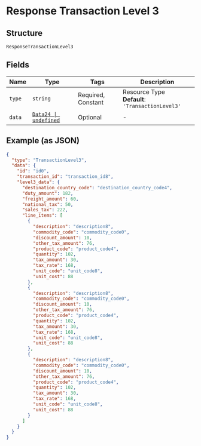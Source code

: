 
# Response Transaction Level 3

## Structure

`ResponseTransactionLevel3`

## Fields

| Name | Type | Tags | Description |
|  --- | --- | --- | --- |
| `type` | `string` | Required, Constant | Resource Type<br>**Default**: `'TransactionLevel3'` |
| `data` | [`Data24 \| undefined`](../../doc/models/data-24.md) | Optional | - |

## Example (as JSON)

```json
{
  "type": "TransactionLevel3",
  "data": {
    "id": "id0",
    "transaction_id": "transaction_id8",
    "level3_data": {
      "destination_country_code": "destination_country_code4",
      "duty_amount": 182,
      "freight_amount": 60,
      "national_tax": 50,
      "sales_tax": 222,
      "line_items": [
        {
          "description": "description8",
          "commodity_code": "commodity_code0",
          "discount_amount": 10,
          "other_tax_amount": 76,
          "product_code": "product_code4",
          "quantity": 102,
          "tax_amount": 30,
          "tax_rate": 168,
          "unit_code": "unit_code8",
          "unit_cost": 88
        },
        {
          "description": "description8",
          "commodity_code": "commodity_code0",
          "discount_amount": 10,
          "other_tax_amount": 76,
          "product_code": "product_code4",
          "quantity": 102,
          "tax_amount": 30,
          "tax_rate": 168,
          "unit_code": "unit_code8",
          "unit_cost": 88
        },
        {
          "description": "description8",
          "commodity_code": "commodity_code0",
          "discount_amount": 10,
          "other_tax_amount": 76,
          "product_code": "product_code4",
          "quantity": 102,
          "tax_amount": 30,
          "tax_rate": 168,
          "unit_code": "unit_code8",
          "unit_cost": 88
        }
      ]
    }
  }
}
```

